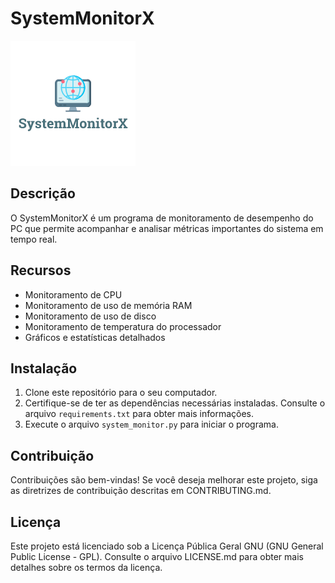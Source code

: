 # SystemMonitorX
<img src='logo.png'>

## Descrição

O SystemMonitorX é um programa de monitoramento de desempenho do PC que permite acompanhar e analisar métricas importantes do sistema em tempo real.

## Recursos

- Monitoramento de CPU
- Monitoramento de uso de memória RAM
- Monitoramento de uso de disco
- Monitoramento de temperatura do processador
- Gráficos e estatísticas detalhados

## Instalação

1. Clone este repositório para o seu computador.
2. Certifique-se de ter as dependências necessárias instaladas. Consulte o arquivo `requirements.txt` para obter mais informações.
3. Execute o arquivo `system_monitor.py` para iniciar o programa.

## Contribuição

Contribuições são bem-vindas! Se você deseja melhorar este projeto, siga as diretrizes de contribuição descritas em CONTRIBUTING.md.

## Licença

Este projeto está licenciado sob a Licença Pública Geral GNU (GNU General Public License - GPL). Consulte o arquivo LICENSE.md para obter mais detalhes sobre os termos da licença.


